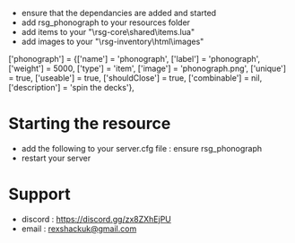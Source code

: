 
- ensure that the dependancies are added and started
- add rsg_phonograph to your resources folder
- add items to your "\rsg-core\shared\items.lua"
- add images to your "\rsg-inventory\html\images"

['phonograph']					= {['name'] = 'phonograph', 			  	  		['label'] = 'phonograph', 				['weight'] = 5000, 		['type'] = 'item', 		['image'] = 'phonograph.png', 				['unique'] = true, 		['useable'] = true, 	['shouldClose'] = true,		['combinable'] = nil,   ['description'] = 'spin the decks'},


# Starting the resource
- add the following to your server.cfg file : ensure rsg_phonograph
- restart your server

# Support
- discord : https://discord.gg/zx8ZXhEjPU
- email : rexshackuk@gmail.com
